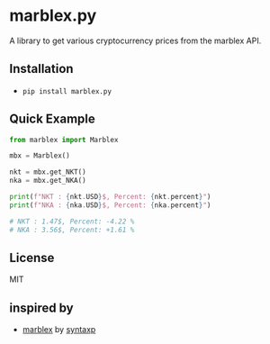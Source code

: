 # marblex.py
 A library to get various cryptocurrency prices from the marblex API.

## Installation

- ```pip install marblex.py```

## Quick Example
```python
from marblex import Marblex

mbx = Marblex()

nkt = mbx.get_NKT()
nka = mbx.get_NKA()

print(f"NKT : {nkt.USD}$, Percent: {nkt.percent}")
print(f"NKA : {nka.USD}$, Percent: {nka.percent}")

# NKT : 1.47$, Percent: -4.22 %
# NKA : 3.56$, Percent: +1.61 %
```

## License
MIT

## inspired by
- [marblex](https://github.com/syntaxp/marblex) by [syntaxp](https://github.com/syntaxp)